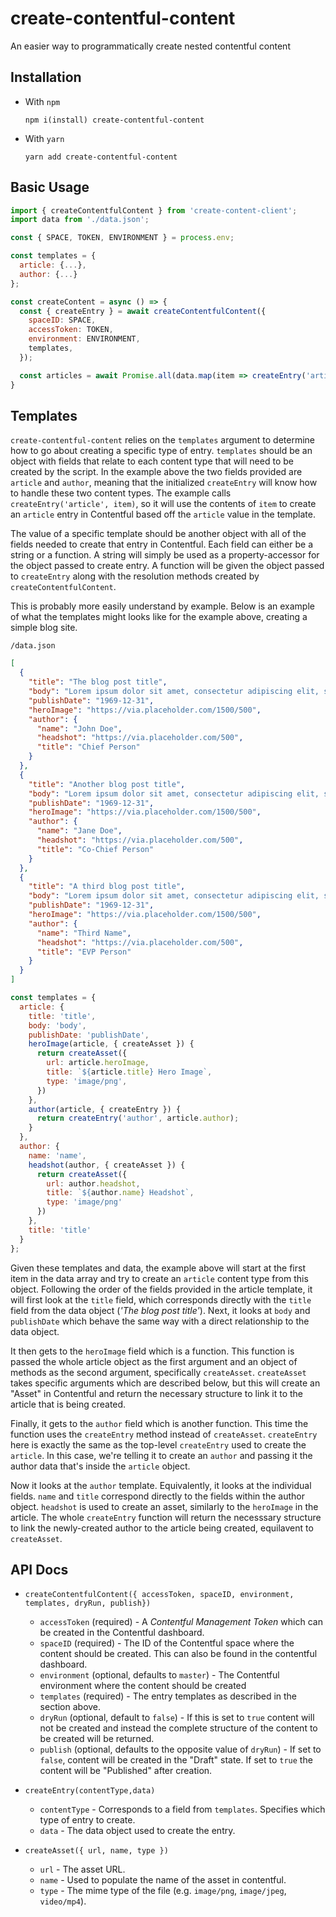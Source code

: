 # create-contentful-content

An easier way to programmatically create nested contentful content

## Installation

- With `npm`

  ```shell
  npm i(install) create-contentful-content
  ```

- With `yarn`
  ```shell
  yarn add create-contentful-content
  ```

## Basic Usage

```javascript
import { createContentfulContent } from 'create-content-client';
import data from './data.json';

const { SPACE, TOKEN, ENVIRONMENT } = process.env;

const templates = {
  article: {...},
  author: {...}
};

const createContent = async () => {
  const { createEntry } = await createContentfulContent({
    spaceID: SPACE,
    accessToken: TOKEN,
    environment: ENVIRONMENT,
    templates,
  });

  const articles = await Promise.all(data.map(item => createEntry('article', item)));
}
```

## Templates
`create-contentful-content` relies on the `templates` argument to determine how to go about
creating a specific type of entry. `templates` should be an object with fields that relate
to each content type that will need to be created by the script. In the example above the two
fields provided are `article` and `author`, meaning that the initialized `createEntry` will 
know how to handle these two content types. The example calls `createEntry('article', item)`,
so it will use the contents of `item` to create an `article` entry in Contentful based off the
`article` value in the template. 

The value of a specific template should be another object with all of the fields needed to create
that entry in Contentful. Each field can either be a string or a function. A string will simply 
be used as a property-accessor for the object passed to create entry. A function will be given the
object passed to `createEntry` along with the resolution methods created by `createContentfulContent`.

This is probably more easily understand by example. Below is an example of what the templates might 
looks like for the example above, creating a simple blog site.

`/data.json`

```json
[
  {
    "title": "The blog post title",
    "body": "Lorem ipsum dolor sit amet, consectetur adipiscing elit, sed do eiusmod tempor incididunt ut labore et dolore magna aliqua. Ut enim ad minim veniam, quis nostrud exercitation ullamco laboris nisi ut aliquip ex ea commodo consequat. Duis aute irure dolor in reprehenderit in voluptate velit esse cillum dolore eu fugiat nulla pariatur. Excepteur sint occaecat cupidatat non proident, sunt in culpa qui officia deserunt mollit anim id est laborum.",
    "publishDate": "1969-12-31",
    "heroImage": "https://via.placeholder.com/1500/500",
    "author": {
      "name": "John Doe",
      "headshot": "https://via.placeholder.com/500",
      "title": "Chief Person"
    }
  },
  {
    "title": "Another blog post title",
    "body": "Lorem ipsum dolor sit amet, consectetur adipiscing elit, sed do eiusmod tempor incididunt ut labore et dolore magna aliqua. Ut enim ad minim veniam, quis nostrud exercitation ullamco laboris nisi ut aliquip ex ea commodo consequat. Duis aute irure dolor in reprehenderit in voluptate velit esse cillum dolore eu fugiat nulla pariatur. Excepteur sint occaecat cupidatat non proident, sunt in culpa qui officia deserunt mollit anim id est laborum.",
    "publishDate": "1969-12-31",
    "heroImage": "https://via.placeholder.com/1500/500",
    "author": {
      "name": "Jane Doe",
      "headshot": "https://via.placeholder.com/500",
      "title": "Co-Chief Person"
    }
  },
  {
    "title": "A third blog post title",
    "body": "Lorem ipsum dolor sit amet, consectetur adipiscing elit, sed do eiusmod tempor incididunt ut labore et dolore magna aliqua. Ut enim ad minim veniam, quis nostrud exercitation ullamco laboris nisi ut aliquip ex ea commodo consequat. Duis aute irure dolor in reprehenderit in voluptate velit esse cillum dolore eu fugiat nulla pariatur. Excepteur sint occaecat cupidatat non proident, sunt in culpa qui officia deserunt mollit anim id est laborum.",
    "publishDate": "1969-12-31",
    "heroImage": "https://via.placeholder.com/1500/500",
    "author": {
      "name": "Third Name",
      "headshot": "https://via.placeholder.com/500",
      "title": "EVP Person"
    }
  }
]
```


```javascript
const templates = {
  article: {
    title: 'title',
    body: 'body',
    publishDate: 'publishDate',
    heroImage(article, { createAsset }) {
      return createAsset({
        url: article.heroImage,
        title: `${article.title} Hero Image`,
        type: 'image/png',
      })
    },
    author(article, { createEntry }) {
      return createEntry('author', article.author);
    }
  },
  author: {
    name: 'name',
    headshot(author, { createAsset }) {
      return createAsset({
        url: author.headshot,
        title: `${author.name} Headshot`,
        type: 'image/png'
      })
    },
    title: 'title'
  }
};
```

Given these templates and data, the example above will start at the first item in the data array 
and try to create an `article` content type from this object. Following the order of the fields 
provided in the article template, it will first look at the `title` field, which corresponds 
directly with the `title` field from the data object (_'The blog post title'_). Next, it looks
at `body` and `publishDate` which behave the same way with a direct relationship to the data object.

It then gets to the `heroImage` field which is a function. This function is passed the whole article 
object as the first argument and an object of methods as the second argument, specifically `createAsset`.
`createAsset` takes specific arguments which are described below, but this will create an "Asset" in 
Contentful and return the necessary structure to link it to the article that is being created.

Finally, it gets to the `author` field which is another function. This time the function uses the 
`createEntry` method instead of `createAsset`. `createEntry` here is exactly the same as the top-level
`createEntry` used to create the `article`. In this case, we're telling it to create an `author` and
passing it the author data that's inside the `article` object.

Now it looks at the `author` template. Equivalently, it looks at the individual fields. `name` and
`title` correspond directly to the fields within the author object. `headshot` is used to create
an asset, similarly to the `heroImage` in the article. The whole `createEntry` function will return
the necesssary structure to link the newly-created author to the article being created, equilavent to
`createAsset`.

## API Docs

- `createContentfulContent({ accessToken, spaceID, environment, templates, dryRun, publish})`
  - `accessToken` (required) - A _Contentful Management Token_ which can be created in the
    Contentful  dashboard.
  - `spaceID` (required) - The ID of the Contentful space where the content should be created. 
    This can also be found in the contentful dashboard.
  - `environment` (optional, defaults to `master`) - The Contentful environment where the content
    should be created
  - `templates` (required) - The entry templates as described in the section above.
  - `dryRun` (optional, default to `false`) - If this is set to `true` content will not be created
    and instead the complete structure of the content to be created will be returned.
  - `publish` (optional, defaults to the opposite value of `dryRun`) - If set to `false`, content
    will be created in the "Draft" state. If set to `true` the content will be "Published" after
    creation.
    
- `createEntry(contentType,data)`
  - `contentType` - Corresponds to a field from `templates`. Specifies which type of entry to
    create.
  - `data` - The data object used to create the entry.
- `createAsset({ url, name, type })`
  - `url` - The asset URL.
  - `name` - Used to populate the name of the asset in contentful.
  - `type` - The mime type of the file (e.g. `image/png`, `image/jpeg`, `video/mp4`). 
